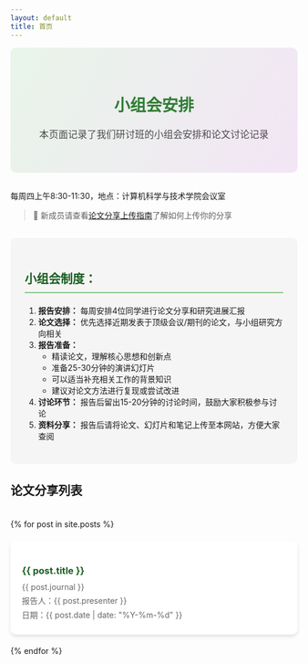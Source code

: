 ```yaml
---
layout: default
title: 首页
---
```


<div class="header-section" style="background: linear-gradient(120deg, #E8F5E9, #F3E5F5); padding: 40px 0; text-align: center; border-radius: 10px; margin-bottom: 30px;">
  <h1 style="color: #2E7D32; margin-bottom: 20px;">小组会安排</h1>
  <p style="color: #4A4A4A; font-size: 1.2em;">本页面记录了我们研讨班的小组会安排和论文讨论记录</p>
</div>

每周四上午8:30-11:30，地点：计算机科学与技术学院会议室

> 🔔 新成员请查看[论文分享上传指南](/docs/upload-guide)了解如何上传你的分享

<div class="meeting-rules" style="background: #F5F5F5; padding: 25px; border-radius: 10px; margin: 30px 0;">
  <h2 style="color: #1B5E20; border-bottom: 2px solid #81C784; padding-bottom: 10px; margin-bottom: 20px;">小组会制度：</h2>
  <ol>
    <li><strong>报告安排：</strong> 每周安排4位同学进行论文分享和研究进展汇报</li>
    <li><strong>论文选择：</strong> 优先选择近期发表于顶级会议/期刊的论文，与小组研究方向相关</li>
    <li><strong>报告准备：</strong>
      <ul>
        <li>精读论文，理解核心思想和创新点</li>
        <li>准备25-30分钟的演讲幻灯片</li>
        <li>可以适当补充相关工作的背景知识</li>
        <li>建议对论文方法进行复现或尝试改进</li>
      </ul>
    </li>
    <li><strong>讨论环节：</strong> 报告后留出15-20分钟的讨论时间，鼓励大家积极参与讨论</li>
    <li><strong>资料分享：</strong> 报告后请将论文、幻灯片和笔记上传至本网站，方便大家查阅</li>
  </ol>
</div>

## 论文分享列表

<style>
  .paper-list {
    display: grid;
    grid-template-columns: repeat(auto-fill, minmax(300px, 1fr));
    gap: 20px;
    padding: 20px 0;
  }
  
  .paper-item {
    background: white;
    border-radius: 10px;
    padding: 20px;
    box-shadow: 0 4px 6px rgba(0, 0, 0, 0.1);
    transition: transform 0.3s ease, box-shadow 0.3s ease;
  }
  
  .paper-item:hover {
    transform: translateY(-5px);
    box-shadow: 0 6px 12px rgba(0, 0, 0, 0.15);
  }
  
  .paper-item a {
    text-decoration: none;
    color: inherit;
  }
  
  .paper-item h3 {
    color: #1B5E20;
    margin-bottom: 10px;
  }
  
  .paper-item p {
    color: #666;
    margin: 5px 0;
  }
</style>

<div class="paper-list" id="paper-list">
  {% for post in site.posts %}
  <div class="paper-item">
    <a href="{{ site.url }}{{ site.baseurl }}{{ post.url }}">
      <h3>{{ post.title }}</h3>
      <p>{{ post.journal }}</p>
      <p>报告人：{{ post.presenter }}</p>
      <p>日期：{{ post.date | date: "%Y-%m-%d" }}</p>
    </a>
  </div>
  {% endfor %}
</div>
